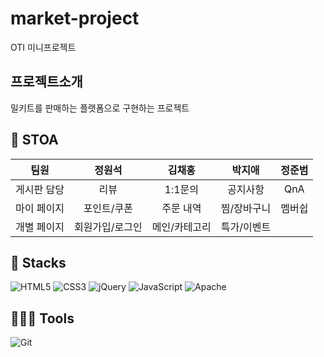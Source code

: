 # market-project
OTI 미니프로젝트
## 프로젝트소개
밀키트를  판매하는 플랫폼으로 구현하는 프로젝트
## 🥦 STOA
팀원|정원석|김채홍|박지애|정준범
:------------: | :------------: | :-------------: | :-------------: | :-------------: 
게시판 담당|리뷰|1:1문의|공지사항|QnA
마이 페이지|포인트/쿠폰|주문 내역|찜/장바구니|멤버쉽
개별 페이지|회원가입/로그인|메인/카테고리|특가/이벤트
## 🧰 Stacks
![HTML5](https://img.shields.io/badge/html5-%23E34F26.svg?style=for-the-badge&logo=html5&logoColor=white)
![CSS3](https://img.shields.io/badge/css3-%231572B6.svg?style=for-the-badge&logo=css3&logoColor=white)
![jQuery](https://img.shields.io/badge/jquery-%230769AD.svg?style=for-the-badge&logo=jquery&logoColor=white)
![JavaScript](https://img.shields.io/badge/javascript-%23323330.svg?style=for-the-badge&logo=javascript&logoColor=%23F7DF1E)
![Apache](https://img.shields.io/badge/apache-%23D42029.svg?style=for-the-badge&logo=apache&logoColor=white)
## 🧑‍🤝‍🧑 Tools
![Git](https://img.shields.io/badge/git-%23F05033.svg?style=for-the-badge&logo=git&logoColor=white)

